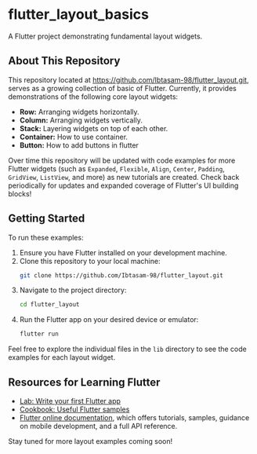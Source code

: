 # flutter_layout_basics

A Flutter project demonstrating fundamental layout widgets.

## About This Repository

This repository located at https://github.com/Ibtasam-98/flutter_layout.git, serves as a growing collection of basic of Flutter. Currently, it provides demonstrations of the following core layout widgets:

- **Row:** Arranging widgets horizontally.
- **Column:** Arranging widgets vertically.
- **Stack:** Layering widgets on top of each other.
- **Container:**  How to use container.
- **Button:** How to add buttons in flutter

Over time this repository will be updated with code examples for more Flutter widgets (such as `Expanded`, `Flexible`, `Align`, `Center`, `Padding`, `GridView`, `ListView`, and more) as new tutorials are created. Check back periodically for updates and expanded coverage of Flutter's UI building blocks!


## Getting Started

To run these examples:

1.  Ensure you have Flutter installed on your development machine.
2.  Clone this repository to your local machine:
    ```bash
    git clone https://github.com/Ibtasam-98/flutter_layout.git
    ```
3.  Navigate to the project directory:
    ```bash
    cd flutter_layout
    ```
4.  Run the Flutter app on your desired device or emulator:
    ```bash
    flutter run
    ```

Feel free to explore the individual files in the `lib` directory to see the code examples for each layout widget.

## Resources for Learning Flutter

- [Lab: Write your first Flutter app](https://docs.flutter.dev/get-started/codelab)
- [Cookbook: Useful Flutter samples](https://docs.flutter.dev/cookbook)
- [Flutter online documentation](https://docs.flutter.dev/), which offers tutorials, samples, guidance on mobile development, and a full API reference.

Stay tuned for more layout examples coming soon!
